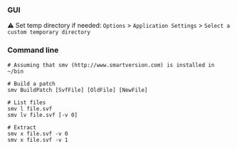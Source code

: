 ### GUI

:warning: Set temp directory if needed: `Options` > `Application Settings` > `Select a custom temporary directory`

### Command line

```shell
# Assuming that smv (http://www.smartversion.com) is installed in ~/bin

# Build a patch
smv BuildPatch [SvfFile] [OldFile] [NewFile]

# List files
smv l file.svf
smv lv file.svf [-v 0]

# Extract
smv x file.svf -v 0
smv x file.svf -v 1
```

